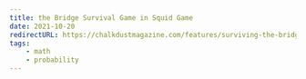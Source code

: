 ```yaml
---
title: the Bridge Survival Game in Squid Game
date: 2021-10-20
redirectURL: https://chalkdustmagazine.com/features/surviving-the-bridge-in-squid-game/
tags: 
    - math
    - probability 
---
```


